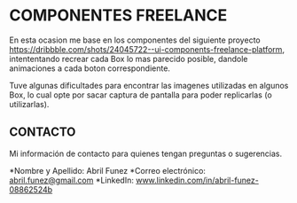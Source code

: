 # COMPONENTES FREELANCE

En esta ocasion me base en los componentes del siguiente proyecto https://dribbble.com/shots/24045722--ui-components-freelance-platform, intententando recrear cada Box lo 
mas parecido posible, dandole animaciones a cada boton correspondiente.

Tuve algunas dificultades para encontrar las imagenes utilizadas en algunos Box, lo cual opte por sacar captura de pantalla para poder replicarlas (o utilizarlas).



## CONTACTO
Mi información de contacto para quienes tengan preguntas o sugerencias. 

*Nombre y Apellido: Abril Funez
*Correo electrónico: abril.funez@gmail.com
*LinkedIn: www.linkedin.com/in/abril-funez-08862524b
